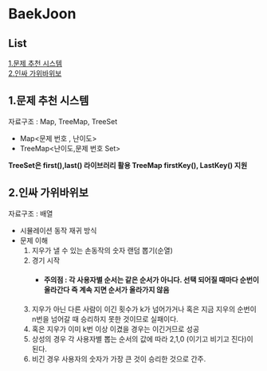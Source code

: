 # BaekJoon

## List
[1.문제 추천 시스템](#문제-추천-시스템)</br>
[2.인싸 가위바위보](#인싸-가위바위보)</br>




## 1.문제 추천 시스템

자료구조 : Map, TreeMap, TreeSet

- Map<문제 번호 , 난이도>
- TreeMap<난이도,문제 번호 Set>  

**TreeSet은 first(),last() 라이브러리 활용 TreeMap firstKey(), LastKey() 지원**


## 2.인싸 가위바위보

자료구조 : 배열

- 시뮬레이션 동작 재귀 방식
- 문제 이해
    1. 지우가 낼 수 있는 손동작의 숫자 랜덤 뽑기(순열)
    2. 경기 시작
        - #### 주의점 : 각 사용자별 순서는 같은 순서가 아니다. 선택 되어질 때마다 순번이 올라간다 즉 계속 지면 순서가 올라가지 않음
    3. 지우가 아닌 다른 사람이 이긴 횟수가 k가 넘어가거나 혹은 지금 지우의 순번이 n번을 넘어갈 때 승리하지 못한 것이므로 실패이다.
    4. 혹은 지우가 이미 k번 이상 이겼을 경우는 이긴거므로 성공
    5. 상성의 경우 각 사용자별 뽑는 순서의 값에 따라 2,1,0 (이기고 비기고 진다)이 된다.
    6. 비긴 경우 사용자의 숫자가 가장 큰 것이 승리한 것으로 간주.